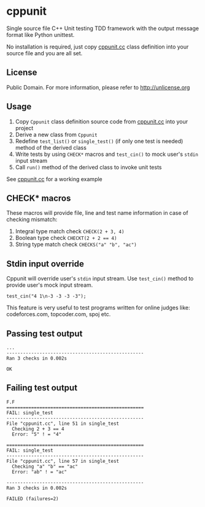# cppunit

Single source file C++ Unit testing TDD framework with the output message format like Python unittest.

No installation is required, just copy [cppunit.cc](https://github.com/cppunit/cppunit/blob/master/cppunit.cc) class definition into your source file and you are all set.

## License
Public Domain. For more information, please refer to <http://unlicense.org>

## Usage
1. Copy `Cppunit` class definition source code from [cppunit.cc](https://github.com/cppunit/cppunit/blob/master/cppunit.cc) into your project
2. Derive a new class from `Cppunit`
3. Redefine `test_list()` or `single_test()` (if only one test is needed) method of the derived class
4. Write tests by using `CHECK*` macros and `test_cin()` to mock user's `stdin` input stream
5. Call `run()` method of the derived class to invoke unit tests

See [cppunit.cc](https://github.com/cppunit/cppunit/blob/master/cppunit.cc) for a working example

## CHECK* macros
These macros will provide file, line and test name information in case of checking mismatch:

1. Integral type match check `CHECK(2 + 3, 4)`
2. Boolean type check `CHECKT(2 + 2 == 4)`
3. String type match check `CHECKS("a" "b", "ac")`

## Stdin input override
Cppunit will override user's `stdin` input stream. Use `test_cin()` method to provide user's mock input stream.

`test_cin("4 1\n-3 -3 -3 -3");`

This feature is very useful to test programs written for online judges like: codeforces.com, topcoder.com, spoj etc.

## Passing test output
```
...
--------------------------------------------------
Ran 3 checks in 0.002s

OK
```

## Failing test output
```
F.F
==================================================
FAIL: single_test
--------------------------------------------------
File "cppunit.cc", line 51 in single_test
  Checking 2 + 3 == 4
  Error: "5" ! = "4"

==================================================
FAIL: single_test
--------------------------------------------------
File "cppunit.cc", line 57 in single_test
  Checking "a" "b" == "ac"
  Error: "ab" ! = "ac"

--------------------------------------------------
Ran 3 checks in 0.002s

FAILED (failures=2)
```
